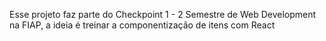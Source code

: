Esse projeto faz parte do Checkpoint 1 - 2 Semestre de Web Development na FIAP, a ideia é treinar a componentização de itens com React
